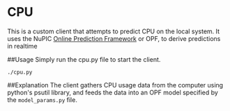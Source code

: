 # CPU 

This is a custom client that attempts to predict CPU on the local system. It uses the NuPIC [Online Prediction Framework](https://github.com/numenta/nupic/wiki/Online-Prediction-Framework) or OPF, to derive predictions in realtime

##Usage
Simply run the cpu.py file to start the client.

    ./cpu.py

##Explanation
The client gathers CPU usage data from the computer using python's psutil library, and feeds the data into an OPF model specified by the `model_params.py` file.



